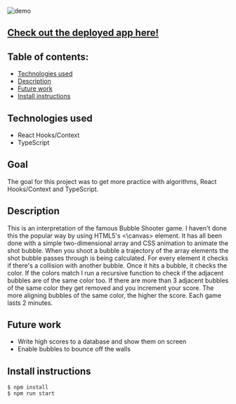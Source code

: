 ![demo](https://media.giphy.com/media/eHjcw2Ek7v8HfeB2Hb/giphy.gif)

## [ Check out the deployed app here!](https://bubble-shooter-game.herokuapp.com/)

## Table of contents:
- [Technologies used](#Technologies-used)
- [Description](#Description)
- [Future work](#Future-work)
- [Install instructions](#Install-instructions)

## Technologies used
- React Hooks/Context
- TypeScript

## Goal
The goal for this project was to get more practice with algorithms, React Hooks/Context and TypeScript. 

## Description
This is an interpretation of the famous Bubble Shooter game. I haven't done this the popular way by using HTML5's <\canvas\> element. It has all been done with a simple two-dimensional array and CSS animation to animate the shot bubble. When you shoot a bubble a trajectory of the array elements the shot bubble passes through is being calculated. For every element it checks if there's a collision with another bubble. Once it hits a bubble, it checks the color. If the colors match I run a recursive function to check if the adjacent bubbles are of the same color too. If there are more than 3 adjacent bubbles of the same color they get removed and you increment your score. The more aligning bubbles of the same color, the higher the score. Each game lasts 2 minutes.

## Future work
- Write high scores to a database and show them on screen
- Enable bubbles to bounce off the walls

## Install instructions
```
$ npm install
$ npm run start
```
